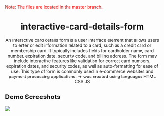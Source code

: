 <p style="color:red;">Note: The files are located in the master branch.</p>

<h1 align="center">interactive-card-details-form</h1>
<p align="center">An interactive card details form is a user interface element that allows users to enter or edit information related to a card, such as a credit card or membership card. It typically includes fields for cardholder name, card number, expiration date, security code, and billing address. The form may include interactive features like validation for correct card numbers, expiration dates, and security codes, as well as auto-formatting for ease of use. This type of form is commonly used in e-commerce websites and payment processing applications. => was created using languages HTML CSS JS</p>

<h2>Demo Screeshots</h2>
<img src="https://github.com/the-artist-web/interactive-card-details-form/assets/162612001/06c07c13-3213-4b48-89c0-c0a827699c17">
